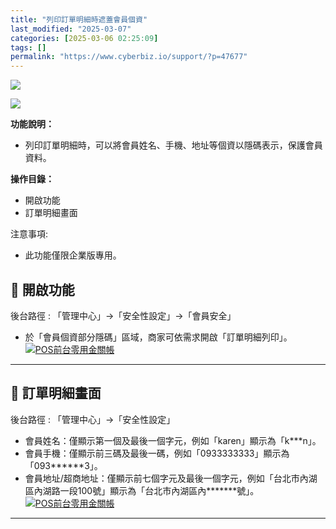```yaml
---
title: "列印訂單明細時遮蓋會員個資"
last_modified: "2025-03-07"
categories: [2025-03-06 02:25:09]
tags: []
permalink: "https://www.cyberbiz.io/support/?p=47677"
---
```


![](https://www.cyberbiz.io/support/wp-content/uploads/適用站別.png)

[![](https://www.cyberbiz.io/support/wp-content/uploads/台灣站.png)](https://www.cyberbiz.io/support/?page_id=2490)

**功能說明：**  

* 列印訂單明細時，可以將會員姓名、手機、地址等個資以隱碼表示，保護會員資料。

**操作目錄：**

* 開啟功能
* 訂單明細畫面

注意事項:  

* 此功能僅限企業版專用。

## 📌 開啟功能

後台路徑 :  「管理中心」→「安全性設定」→「會員安全」  


* 於「會員個資部分隱碼」區域，商家可依需求開啟「訂單明細列印」。  
[![POS前台零用金關帳](https://www.cyberbiz.io/support/wp-content/uploads/遮蓋會員個資01.png)](https://www.cyberbiz.io/support/wp-content/uploads/遮蓋會員個資01.png)

* * *

## 📌 訂單明細畫面

後台路徑 :  「管理中心」→「安全性設定」  


* 會員姓名：僅顯示第一個及最後一個字元，例如「karen」顯示為「k***n」。
* 會員手機：僅顯示前三碼及最後一碼，例如「0933333333」顯示為「093******3」。
* 會員地址/超商地址：僅顯示前七個字元及最後一個字元，例如「台北市內湖區內湖路一段100號」顯示為「台北市內湖區內*******號」。
[![POS前台零用金關帳](https://www.cyberbiz.io/support/wp-content/uploads/遮蓋會員個資02.png)](https://www.cyberbiz.io/support/wp-content/uploads/遮蓋會員個資02.png)

* * *

